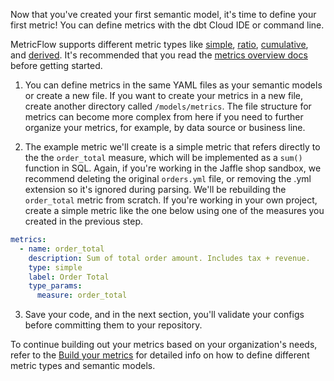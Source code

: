 Now that you've created your first semantic model, it's time to define your first metric! You can define metrics with the dbt Cloud IDE or command line.

MetricFlow supports different metric types like [simple](/docs/build/simple), [ratio](/docs/build/ratio), [cumulative](/docs/build/cumulative), and [derived](/docs/build/derived). It's recommended that you read the [metrics overview docs](/docs/build/metrics-overview) before getting started.

1. You can define metrics in the same YAML files as your semantic models or create a new file. If you want to create your metrics in a new file, create another directory called `/models/metrics`. The file structure for metrics can become more complex from here if you need to further organize your metrics, for example, by data source or business line.

2. The example metric we'll create is a simple metric that refers directly to the the `order_total` measure, which will be implemented as a `sum()` function in SQL. Again, if you're working in the Jaffle shop sandbox, we recommend deleting the original `orders.yml` file, or removing the .yml extension so it's ignored during parsing. We'll be rebuilding the `order_total` metric from scratch. If you're working in your own project, create a simple metric like the one below using one of the measures you created in the previous step.

```yaml
metrics:
  - name: order_total
    description: Sum of total order amount. Includes tax + revenue.
    type: simple
    label: Order Total
    type_params:
      measure: order_total
```

3. Save your code, and in the next section, you'll validate your configs before committing them to your repository.

To continue building out your metrics based on your organization's needs, refer to the [Build your metrics](/docs/build/build-metrics-intro) for detailed info on how to define different metric types and semantic models.
